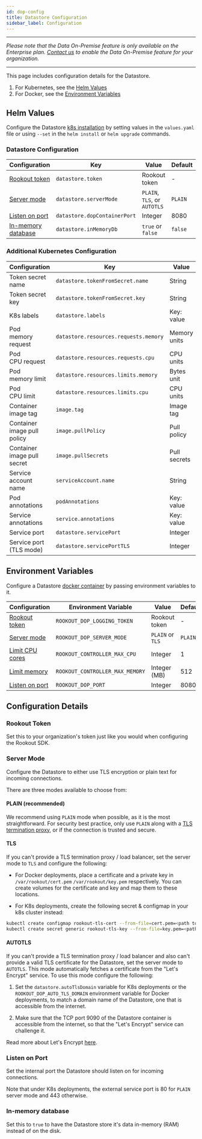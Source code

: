 ```yaml
---
id: dop-config
title: Datastore Configuration
sidebar_label: Configuration
---
```


---

*Please note that the Data On-Premise feature is only available on the Enterprise plan. [Contact us](https://www.rookout.com/company/contact) to enable the Data On-Premise feature for your organization.*

---

This page includes configuration details for the Datastore.

1. For Kubernetes, see the [Helm Values](#helm-values)
2. For Docker, see the [Environment Variables](#environment-variables)

## Helm Values

Configure the Datastore [k8s installation](dop-install#kubernetes) by setting values in the `values.yaml` file or using `--set` in the `helm install` or `helm upgrade` commands.

### Datastore Configuration

| Configuration                                         | Key                          | Value                        | Default |
| ---                                                   | ---                          | ---                          | ---     |
| [Rookout token](#rookout-token)                       | `datastore.token`            | Rookout token                | -       |  
| [Server mode](#server-mode)                           | `datastore.serverMode`       | `PLAIN`, `TLS`, or `AUTOTLS` | `PLAIN` |
| [Listen on port](#listen-on-port)                     | `datastore.dopContainerPort` | Integer                      | 8080    |
| [In-memory database](#in-memory-database)             | `datastore.inMemoryDb`       | `true` or `false`            | `false` |

### Additional Kubernetes Configuration

| Configuration                    | Key                                       | Value                | Default     |
| ---                              | ---                                       | ---                  | ---         |
| Token secret name                | `datastore.tokenFromSecret.name`          | String               | -           |
| Token secret key                 | `datastore.tokenFromSecret.key`           | String               | -           |
| K8s labels                       | `datastore.labels`                        | Key: value           | -           |
| Pod<br>memory request            | `datastore.resources.requests.memory`     | Memory units         | 1Gi         |
| Pod<br>CPU request               | `datastore.resources.requests.cpu`        | CPU units            | 1           |
| Pod<br>memory limit              | `datastore.resources.limits.memory`       | Bytes unit           | 4Gi         |
| Pod<br>CPU limit                 | `datastore.resources.limits.cpu`          | CPU units            | 2           |
| Container<br>image tag           | `image.tag`                               | Image tag            | latest      |
| Container<br>image pull policy   | `image.pullPolicy`                        | Pull policy          | `Always`    |
| Container<br>image pull secret   | `image.pullSecrets`                       | Pull secrets         | -           |
| Service account<br>name          | `serviceAccount.name`                     | String               | -           |
| Pod<br>annotations               | `podAnnotations`                          | Key: value           | -           |
| Service<br>annotations           | `service.annotations`                     | Key: value           | -           |
| Service port                     | `datastore.servicePort`                   | Integer              | 80          |
| Service port (TLS mode)          | `datastore.servicePortTLS`                | Integer              | 443         |

## Environment Variables

Configure a Datastore [docker container](dop-install#docker) by passing environment variables to it.

| Configuration                                         | Environment Variable             | Value             | Default |
| ---                                                   | ---                              | ---               | ---     |
| [Rookout token](#rookout-token)                       | `ROOKOUT_DOP_LOGGING_TOKEN`      | Rookout token     | -       |
| [Server mode](#server-mode)                           | `ROOKOUT_DOP_SERVER_MODE`        | `PLAIN` or `TLS`  | `PLAIN` |
| [Limit CPU cores](#resources-cpu-cores)               | `ROOKOUT_CONTROLLER_MAX_CPU`     | Integer           | 1       |
| [Limit memory](#limit-memory)                         | `ROOKOUT_CONTROLLER_MAX_MEMORY`  | Integer (MB)      | 512     |
| [Listen on port](#listen-on-port)                     | `ROOKOUT_DOP_PORT`               | Integer           | 8080     |

## Configuration Details

### Rookout Token

Set this to your organization's token just like you would when configuring the Rookout SDK.

### Server Mode

Configure the Datastore to either use TLS encryption or plain text for incoming connections.

There are three modes available to choose from:

#### PLAIN (recommended)

We recommend using `PLAIN` mode when possible, as it is the most straightforward. For security best practice, only use `PLAIN` along with a [TLS termination proxy](https://en.wikipedia.org/wiki/TLS_termination_proxy), or if the connection is trusted and secure.

#### TLS

If you can't provide a TLS termination proxy / load balancer, set the server mode to `TLS` and configure the following:

* For Docker deployments, place a certificate and a private key in `/var/rookout/cert.pem` `/var/rookout/key.pem` respectively. You can create volumes for the certificate and key and map them to these locations.

* For K8s deployments, create the following secret & configmap in your k8s cluster instead:

```bash
kubectl create configmap rookout-tls-cert --from-file=cert.pem=<path to cert file>
kubectl create secret generic rookout-tls-key --from-file=key.pem=<path to key file>
```

#### AUTOTLS

If you can't provide a TLS termination proxy / load balancer and also can't provide a valid TLS certificate for the Datastore, set the server mode to `AUTOTLS`. This mode automatically fetches a certificate from the "Let's Encrypt" service. To use this mode configure the following:

1. Set the `datastore.autoTlsDomain` variable for K8s deployments or the `ROOKOUT_DOP_AUTO_TLS_DOMAIN` environment variable for Docker deployments, to match a domain name of the Datastore, one that is accessible from the internet.

2. Make sure that the TCP port 9090 of the Datastore container is accessible from the internet, so that the "Let's Encrypt" service can challenge it.

Read more about Let's Encrypt [here](https://letsencrypt.org/).

### Listen on Port

Set the internal port the Datastore should listen on for incoming connections.

Note that under K8s deployments, the external service port is 80 for `PLAIN` server mode and 443 otherwise.

### In-memory database

Set this to `true` to have the Datastore store it's data in-memory (RAM) instead of on the disk.
